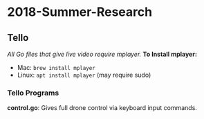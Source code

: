 # 2018-Summer-Research

## Tello
*All Go files that give live video require mplayer.*
**To Install mplayer:**
- Mac: ``` brew install mplayer ```
- Linux: ``` apt install mplayer ``` (may require sudo)

### Tello Programs
**control.go**: Gives full drone control via keyboard input commands.
